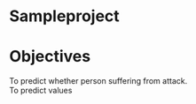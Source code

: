 # Sampleproject
# Objectives
To predict whether person suffering from attack. <br />
To predict values
